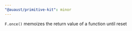 ```yaml
---
"@auaust/primitive-kit": minor
---
```


`F.once()` memoizes the return value of a function until reset
